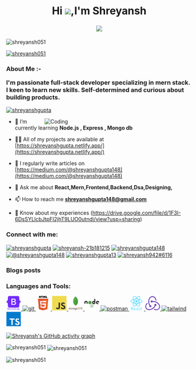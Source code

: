 
<h1 align="center">Hi <img src="https://media.giphy.com/media/hvRJCLFzcasrR4ia7z/giphy.gif" width="35">,I'm Shreyansh</h1>
<h3 align="center"><img src="https://readme-typing-svg.herokuapp.com?color=rgb(133,229,198)&center=true&lines=Full+Stack+Developer"></img></h3> 

<p align="left"> <img src="https://komarev.com/ghpvc/?username=shreyansh051&label=Profile%20views&color=0e75b6&style=flat" alt="shreyansh051" /> </p>

<p align="left"> <a href="https://github.com/ryo-ma/github-profile-trophy"><img src="https://github-profile-trophy.vercel.app/?username=shreyansh051" alt="shreyansh051" /></a> </p>
<h3 align="left">About Me :-
  
  
I'm passionate full-stack developer specializing in mern stack. I keen to learn new skills. Self-determined and curious about building products.
</h3>

<p align="left"> <a href="https://twitter.com/shreyanshgupta" target="blank"><img src="https://img.shields.io/twitter/follow/shreyanshgupta?logo=twitter&style=for-the-badge" alt="shreyanshgupta" /></a> </p>

<img align="right" alt="Coding" width="400" src="https://cdn.dribbble.com/users/1162077/screenshots/3848914/programmer.gif">


- 🌱 I’m currently learning **Node.js , Express , Mongo db**

- 👨‍💻 All of my projects are available at [https://shreyanshgupta.netlify.app/](https://shreyanshgupta.netlify.app/)

- 📝 I regularly write articles on [https://medium.com/@shreyanshgupta148](https://medium.com/@shreyanshgupta148)

- 💬 Ask me about **React,Mern,Frontend,Backend,Dsa,Designing,**

- 📫 How to reach me **shreyanshgupta148@gmail.com**

- 📄 Know about my experiences (https://drive.google.com/file/d/1F3I-6DsSYLlcbJtpFI2jhT9LUO0utndi/view?usp=sharing)

<h3 align="left">Connect with me:</h3>
<p align="left">
<a href="https://twitter.com/shreyanshgupta" target="blank"><img align="center" src="https://raw.githubusercontent.com/rahuldkjain/github-profile-readme-generator/master/src/images/icons/Social/twitter.svg" alt="shreyanshgupta" height="30" width="40" /></a>
<a href="https://linkedin.com/in/shreyansh-21b181215" target="blank"><img align="center" src="https://raw.githubusercontent.com/rahuldkjain/github-profile-readme-generator/master/src/images/icons/Social/linked-in-alt.svg" alt="shreyansh-21b181215" height="30" width="40" /></a>
<a href="https://codesandbox.com/shreyanshgupta148" target="blank"><img align="center" src="https://raw.githubusercontent.com/rahuldkjain/github-profile-readme-generator/master/src/images/icons/Social/codesandbox.svg" alt="shreyanshgupta148" height="30" width="40" /></a>
<a href="https://medium.com/@shreyanshgupta148" target="blank"><img align="center" src="https://raw.githubusercontent.com/rahuldkjain/github-profile-readme-generator/master/src/images/icons/Social/medium.svg" alt="@shreyanshgupta148" height="30" width="40" /></a>
<a href="https://www.hackerrank.com/shreyanshgupta13" target="blank"><img align="center" src="https://raw.githubusercontent.com/rahuldkjain/github-profile-readme-generator/master/src/images/icons/Social/hackerrank.svg" alt="shreyanshgupta13" height="30" width="40" /></a>
<a href="https://discord.gg/shreyansh942#6116" target="blank"><img align="center" src="https://raw.githubusercontent.com/rahuldkjain/github-profile-readme-generator/master/src/images/icons/Social/discord.svg" alt="shreyansh942#6116" height="30" width="40" /></a>
</p>


### Blogs posts
<!-- BLOG-POST-LIST:START -->
<!-- BLOG-POST-LIST:END -->
<h3 align="left">Languages and Tools:</h3>
<p align="left"> <a href="https://getbootstrap.com" target="_blank" rel="noreferrer"> <img src="https://raw.githubusercontent.com/devicons/devicon/master/icons/bootstrap/bootstrap-plain-wordmark.svg" alt="bootstrap" width="40" height="40"/> </a> <a href="https://www.w3schools.com/css/" target="_blank" rel="noreferrer"></a><a href="https://git-scm.com/" target="_blank" rel="noreferrer"> <img src="https://www.vectorlogo.zone/logos/git-scm/git-scm-icon.svg" alt="git" width="40" height="40"/> </a> <a href="https://www.w3.org/html/" target="_blank" rel="noreferrer"> <img src="https://raw.githubusercontent.com/devicons/devicon/master/icons/html5/html5-original-wordmark.svg" alt="html5" width="40" height="40"/> </a> <a href="https://developer.mozilla.org/en-US/docs/Web/JavaScript" target="_blank" rel="noreferrer"> <img src="https://raw.githubusercontent.com/devicons/devicon/master/icons/javascript/javascript-original.svg" alt="javascript" width="40" height="40"/> </a> <a href="https://www.mongodb.com/" target="_blank" rel="noreferrer"> <img src="https://raw.githubusercontent.com/devicons/devicon/master/icons/mongodb/mongodb-original-wordmark.svg" alt="mongodb" width="40" height="40"/> </a> <a href="https://nodejs.org" target="_blank" rel="noreferrer"> <img src="https://raw.githubusercontent.com/devicons/devicon/master/icons/nodejs/nodejs-original-wordmark.svg" alt="nodejs" width="40" height="40"/> </a> <a href="https://postman.com" target="_blank" rel="noreferrer"> <img src="https://www.vectorlogo.zone/logos/getpostman/getpostman-icon.svg" alt="postman" width="40" height="40"/> </a> <a href="https://reactjs.org/" target="_blank" rel="noreferrer"> <img src="https://raw.githubusercontent.com/devicons/devicon/master/icons/react/react-original-wordmark.svg" alt="react" width="40" height="40"/> </a> <a href="https://redux.js.org" target="_blank" rel="noreferrer"> <img src="https://raw.githubusercontent.com/devicons/devicon/master/icons/redux/redux-original.svg" alt="redux" width="40" height="40"/> </a> <a href="https://tailwindcss.com/" target="_blank" rel="noreferrer"> <img src="https://www.vectorlogo.zone/logos/tailwindcss/tailwindcss-icon.svg" alt="tailwind" width="40" height="40"/> </a> <a href="https://www.typescriptlang.org/" target="_blank" rel="noreferrer"> <img src="https://raw.githubusercontent.com/devicons/devicon/master/icons/typescript/typescript-original.svg" alt="typescript" width="40" height="40"/> </a> </p>

[![Shreyansh's GitHub activity graph](https://activity-graph.herokuapp.com/graph?username=shreyansh051&&theme=xcode)](https://github.com/shreyansh051)

<p><img align="left" src="https://github-readme-stats.vercel.app/api/top-langs?username=shreyansh051&show_icons=true&locale=en&layout=compact&theme=tokyonight" alt="shreyansh051" /></p>

<p>&nbsp;<img align="center" src="https://github-readme-stats.vercel.app/api?username=shreyansh051&show_icons=true&locale=en&theme=tokyonight" alt="shreyansh051" /></p>

<p><img align="center" src="https://github-readme-streak-stats.herokuapp.com/?user=shreyansh051&&theme=tokyonight" alt="shreyansh051" /></p>

